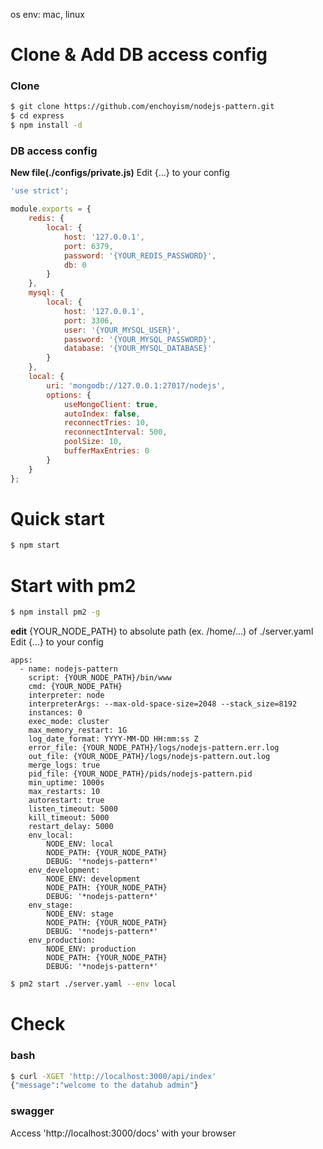 os env: mac, linux

# Clone & Add DB access config
### Clone
``` bash
$ git clone https://github.com/enchoyism/nodejs-pattern.git
$ cd express
$ npm install -d
```

### DB access config
**New file(./configs/private.js)**
Edit {...} to your config
``` javascript
'use strict';

module.exports = {
    redis: {
        local: {
            host: '127.0.0.1',
            port: 6379,
            password: '{YOUR_REDIS_PASSWORD}',
            db: 0
        }
    },
    mysql: {
        local: {
            host: '127.0.0.1',
            port: 3306,
            user: '{YOUR_MYSQL_USER}',
            password: '{YOUR_MYSQL_PASSWORD}',
            database: '{YOUR_MYSQL_DATABASE}'
        }
    },
    local: {
        uri: 'mongodb://127.0.0.1:27017/nodejs',
        options: {
            useMongoClient: true,
            autoIndex: false,
            reconnectTries: 10,
            reconnectInterval: 500,
            poolSize: 10,
            bufferMaxEntries: 0
        }
    }
};
```

# Quick start
``` bash
$ npm start
```

# Start with pm2
``` bash
$ npm install pm2 -g
```

**edit** {YOUR_NODE_PATH} to absolute path (ex. /home/...) of ./server.yaml
Edit {...} to your config
``` YML
apps:
  - name: nodejs-pattern
    script: {YOUR_NODE_PATH}/bin/www
    cmd: {YOUR_NODE_PATH}
    interpreter: node
    interpreterArgs: --max-old-space-size=2048 --stack_size=8192
    instances: 0
    exec_mode: cluster
    max_memory_restart: 1G
    log_date_format: YYYY-MM-DD HH:mm:ss Z
    error_file: {YOUR_NODE_PATH}/logs/nodejs-pattern.err.log
    out_file: {YOUR_NODE_PATH}/logs/nodejs-pattern.out.log
    merge_logs: true
    pid_file: {YOUR_NODE_PATH}/pids/nodejs-pattern.pid
    min_uptime: 1000s
    max_restarts: 10
    autorestart: true
    listen_timeout: 5000
    kill_timeout: 5000
    restart_delay: 5000
    env_local:
        NODE_ENV: local
        NODE_PATH: {YOUR_NODE_PATH}
        DEBUG: '*nodejs-pattern*'
    env_development:
        NODE_ENV: development
        NODE_PATH: {YOUR_NODE_PATH}
        DEBUG: '*nodejs-pattern*'
    env_stage:
        NODE_ENV: stage
        NODE_PATH: {YOUR_NODE_PATH}
        DEBUG: '*nodejs-pattern*'
    env_production:
        NODE_ENV: production
        NODE_PATH: {YOUR_NODE_PATH}
        DEBUG: '*nodejs-pattern*'
```

``` bash
$ pm2 start ./server.yaml --env local
```

# Check
### bash
``` bash
$ curl -XGET 'http://localhost:3000/api/index'
{"message":"welcome to the datahub admin"}
```

### swagger
Access 'http://localhost:3000/docs' with your browser
